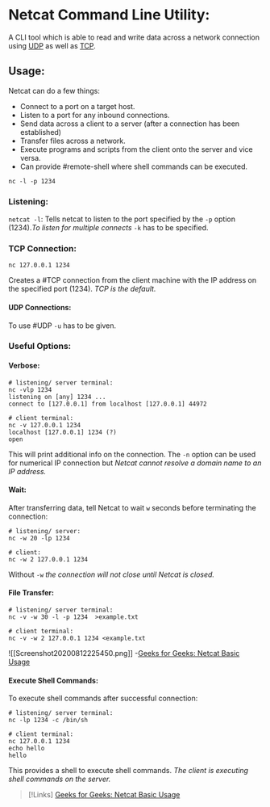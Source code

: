 # Netcat Command Line Utility:
A CLI tool which is able to read and write data across a network connection using [UDP](/networking/protocols/UDP.md) as well as [TCP](/networking/protocols/TCP.md).

## Usage:
Netcat can do a few things:
- Connect to a port on a target host.
- Listen to a port for any inbound connections.
- Send data across a client to a server (after a connection has been established)
- Transfer files across a network.
- Execute programs and scripts from the client onto the server and vice versa.
- Can provide #remote-shell where shell commands can be executed.
```
nc -l -p 1234
```

### Listening:
`netcat -l`: Tells netcat to listen to the port specified by the `-p` option (1234).*To listen for multiple connects* `-k` has to be specified.

### TCP Connection:
```
nc 127.0.0.1 1234
```
Creates a #TCP connection from the client machine with the IP address on the specified port (1234). *TCP is the default.*

#### UDP Connections:
To use #UDP `-u` has to be given.

### Useful Options:
#### Verbose:
```
# listening/ server terminal:
nc -vlp 1234
listening on [any] 1234 ...
connect to [127.0.0.1] from localhost [127.0.0.1] 44972

# client terminal:
nc -v 127.0.0.1 1234
localhost [127.0.0.1] 1234 (?)
open
```
This will print additional info on the connection. The `-n` option can be used for numerical IP connection but *Netcat cannot resolve a domain name to an IP address.*

#### Wait:
After transferring data, tell Netcat to wait `w` seconds before terminating the connection:
```
# listening/ server:
nc -w 20 -lp 1234

# client:
nc -w 2 127.0.0.1 1234
```
Without `-w` *the connection will not close until Netcat is closed.*

#### File Transfer:
```
# listening/ server terminal:
nc -v -w 30 -l -p 1234  >example.txt

# client terminal:
nc -v -w 2 127.0.0.1 1234 <example.txt
```
![[Screenshot20200812225450.png]]
-[Geeks for Geeks: Netcat Basic Usage](https://www.geeksforgeeks.org/netcat-basic-usage-and-overview/)

#### Execute Shell Commands:
To execute shell commands after successful connection:
```
# listening/ server terminal:
nc -lp 1234 -c /bin/sh

# client terminal:
nc 127.0.0.1 1234
echo hello
hello
```
This provides a shell to execute shell commands. *The client is executing shell commands on the server.*

>[!Links]
>[Geeks for Geeks: Netcat Basic Usage](https://www.geeksforgeeks.org/netcat-basic-usage-and-overview/)

